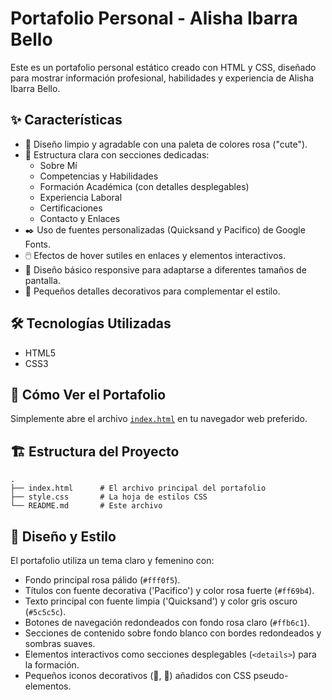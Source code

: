 # Portafolio Personal - Alisha Ibarra Bello

Este es un portafolio personal estático creado con HTML y CSS, diseñado para mostrar información profesional, habilidades y experiencia de Alisha Ibarra Bello.

## ✨ Características

-   🎨 Diseño limpio y agradable con una paleta de colores rosa ("cute").
-   📄 Estructura clara con secciones dedicadas:
    -   Sobre Mí
    -   Competencias y Habilidades
    -   Formación Académica (con detalles desplegables)
    -   Experiencia Laboral
    -   Certificaciones
    -   Contacto y Enlaces
-   ✒️ Uso de fuentes personalizadas (Quicksand y Pacifico) de Google Fonts.
-   🖱️ Efectos de hover sutiles en enlaces y elementos interactivos.
-   📱 Diseño básico responsive para adaptarse a diferentes tamaños de pantalla.
-   🌸 Pequeños detalles decorativos para complementar el estilo.

## 🛠 Tecnologías Utilizadas

-   HTML5
-   CSS3

## 🚀 Cómo Ver el Portafolio

Simplemente abre el archivo [`index.html`](index.html) en tu navegador web preferido.

## 🏗 Estructura del Proyecto

```
.
├── index.html      # El archivo principal del portafolio
├── style.css       # La hoja de estilos CSS
└── README.md       # Este archivo
```

## 🎨 Diseño y Estilo

El portafolio utiliza un tema claro y femenino con:

-   Fondo principal rosa pálido (`#fff0f5`).
-   Títulos con fuente decorativa ('Pacifico') y color rosa fuerte (`#ff69b4`).
-   Texto principal con fuente limpia ('Quicksand') y color gris oscuro (`#5c5c5c`).
-   Botones de navegación redondeados con fondo rosa claro (`#ffb6c1`).
-   Secciones de contenido sobre fondo blanco con bordes redondeados y sombras suaves.
-   Elementos interactivos como secciones desplegables (`<details>`) para la formación.
-   Pequeños iconos decorativos (🌸, 💖) añadidos con CSS pseudo-elementos.